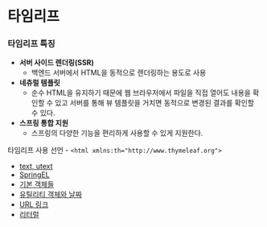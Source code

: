 # 타임리프

### 타임리프 특징
- **서버 사이드 렌더링(SSR)**
  - 백엔드 서버에서 HTML을 동적으로 렌더링하는 용도로 사용
- **네츄럴 템플릿**
  - 순수 HTML을 유지하기 때문에 웹 브라우저에서 파일을 직접 열어도 내용을 확인할 수 있고 서버를 통해 뷰 템플릿을 거치면 동적으로 변경된 결과를 확인할 수 있다.
- **스프링 통합 지원**
  - 스프링의 다양한 기능을 편리하게 사용할 수 있게 지원한다.

타임리프 사용 선언 - ``<html xmlns:th="http://www.thymeleaf.org">``

- [text, utext]()
- [SpringEL]()
- [기본 객체들]()
- [유틸리티 객체와 날짜]()
- [URL 링크]()
- [리터럴]()